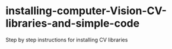 # installing-computer-Vision-CV-libraries-and-simple-code
Step by step instructions for installing CV libraries
